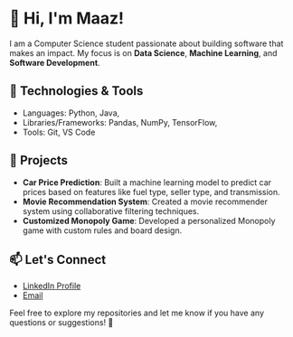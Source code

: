 # 👋 Hi, I'm Maaz!

I am a Computer Science student passionate about building software that makes an impact. My focus is on **Data Science**, **Machine Learning**, and **Software Development**.

## 🔧 Technologies & Tools
- Languages: Python, Java,
- Libraries/Frameworks: Pandas, NumPy, TensorFlow,
- Tools: Git, VS Code

## 🚀 Projects
- **Car Price Prediction**: Built a machine learning model to predict car prices based on features like fuel type, seller type, and transmission.
- **Movie Recommendation System**: Created a movie recommender system using collaborative filtering techniques.
- **Customized Monopoly Game**: Developed a personalized Monopoly game with custom rules and board design.

## 📫 Let's Connect
- [LinkedIn Profile](https://www.linkedin.com/in/muhammad-maaz-811771247/)
- [Email](mailto:mmaaz@upei.ca)

Feel free to explore my repositories and let me know if you have any questions or suggestions! 🚀


